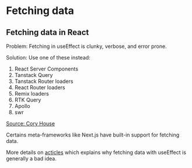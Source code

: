 # Fetching data

## Fetching data in React

Problem: Fetching in useEffect is clunky, verbose, and error prone.

Solution: Use one of these instead:

1. React Server Components
2. Tanstack Query
3. Tanstack Router loaders
4. React Router loaders
5. Remix loaders
6. RTK Query
7. Apollo
8. swr

[Source: Cory House](https://twitter.com/housecor/status/1783135137066082373)

Certains meta-frameworks like Next.js have built-in support for fetching data.

More details on [acticles](./articles.md) which explains why fetching data with useEffect is generally a bad idea.

